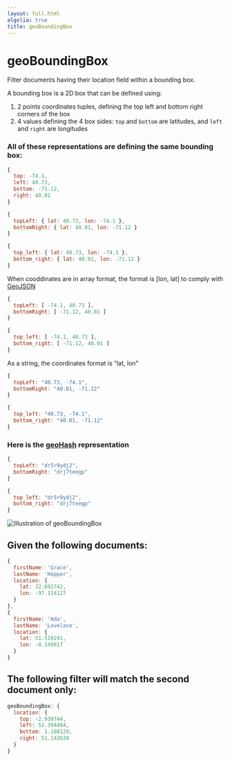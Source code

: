 ```yaml
---
layout: full.html
algolia: true
title: geoBoundingBox
---
```


# geoBoundingBox

Filter documents having their location field within a bounding box.

A bounding box is a 2D box that can be defined using:

1. 2 points coordinates tuples, defining the top left and bottom right corners of the box
2. 4 values defining the 4 box sides: ```top``` and ```bottom``` are latitudes, and ```left``` and ```right``` are longitudes

### All of these representations are defining the same bounding box:

```javascript
{
  top: -74.1,
  left: 40.73,
  bottom: -71.12,
  right: 40.01
}
```

```javascript
{
  topLeft: { lat: 40.73, lon: -74.1 },
  bottomRight: { lat: 40.01, lon: -71.12 }
}
```

```javascript
{
  top_left: { lat: 40.73, lon: -74.1 },
  bottom_right: { lat: 40.01, lon: -71.12 }
}
```

<aside class="note">
When cooddinates are in array format, the format is [lon, lat] to comply with <a href="http://geojson.org/">GeoJSON</a>
</aside>

```javascript
{
  topLeft: [ -74.1, 40.73 ],
  bottomRight: [ -71.12, 40.01 ]
}
```

```javascript
{
  top_left: [ -74.1, 40.73 ],
  bottom_right: [ -71.12, 40.01 ]
}
```

<aside class="note">
As a string, the coordinates format is "lat, lon"
</aside>

```javascript
{
  topLeft: "40.73, -74.1",
  bottomRight: "40.01, -71.12"
}
```

```javascript
{
  top_left: "40.73, -74.1",
  bottom_right: "40.01, -71.12"
}
```

### Here is the [geoHash](https://en.wikipedia.org/wiki/Geohash) representation

```javascript
{
  topLeft: "dr5r9ydj2",
  bottomRight: "drj7teegp"
}
```

```javascript
{
  top_left: "dr5r9ydj2",
  bottom_right: "drj7teegp"
}
```

![Illustration of geoBoundingBox](/assets/images/geolocation/geoBoundingBox.png)

## Given the following documents:

```javascript
{
  firstName: 'Grace',
  lastName: 'Hopper',
  location: {
    lat: 32.692742,
    lon: -97.114127
  }
},
{
  firstName: 'Ada',
  lastName: 'Lovelace',
  location: {
    lat: 51.519291,
    lon: -0.149817
  }
}
```

## The following filter will match the second document only:

```javascript
geoBoundingBox: {
  location: {
    top: -2.939744,
    left: 52.394484,
    bottom: 1.180129,
    right: 51.143628
  }
}
```

